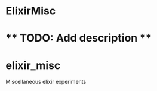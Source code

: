 ElixirMisc
==========

** TODO: Add description **
=======
elixir_misc
===========

Miscellaneous elixir experiments
